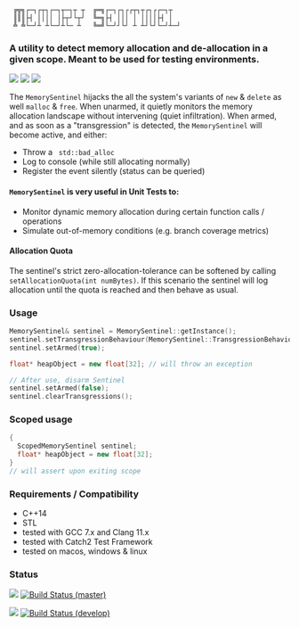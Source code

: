 ```
 ╔╦╗┌─┐┌┬┐┌─┐┬─┐┬ ┬  ╔═╗┌─┐┌┐┌┌┬┐┬┌┐┌┌─┐┬
 ║║║├┤ ││││ │├┬┘└┬┘  ╚═╗├┤ │││ │ ││││├┤ │
 ╩ ╩└─┘┴ ┴└─┘┴└─ ┴   ╚═╝└─┘┘└┘ ┴ ┴┘└┘└─┘┴─┘                            
```

### A utility to detect memory allocation and de-allocation in a given scope. Meant to be used for testing environments.


![](https://img.shields.io/github/license/Sidelobe/Hyperbuffer)
![](https://img.shields.io/badge/C++14-header--only-blue.svg?style=flat&logo=c%2B%2B)
![](https://img.shields.io/badge/dependencies-STL_only-blue)

The `MemorySentinel` hijacks the all the system's variants of `new` & `delete` as well `malloc` & `free`. When unarmed, it quietly monitors the memory allocation landscape without intervening (quiet infiltration). When armed, and as soon as a "transgression" is detected, the `MemorySentinel` will become active, and either:

* Throw a ` std::bad_alloc`
* Log to console (while still allocating normally)
* Register the event silently (status can be queried)

#### `MemorySentinel` is very useful in Unit Tests to:

* Monitor dynamic memory allocation during certain function calls / operations
* Simulate out-of-memory conditions (e.g. branch coverage metrics)

#### Allocation Quota
The sentinel's strict zero-allocation-tolerance can be softened by calling `setAllocationQuota(int numBytes)`. If this scenario the sentinel will log allocation until the quota is reached and then behave as usual.

### Usage

```cpp
MemorySentinel& sentinel = MemorySentinel::getInstance();
sentinel.setTransgressionBehaviour(MemorySentinel::TransgressionBehaviour::THROW_EXCEPTION);
sentinel.setArmed(true);

float* heapObject = new float[32]; // will throw an exception

// After use, disarm Sentinel
sentinel.setArmed(false);
sentinel.clearTransgressions();
```

### Scoped usage

```cpp
{
  ScopedMemorySentinel sentinel;	
  float* heapObject = new float[32];  
} 
// will assert upon exiting scope
```


### Requirements / Compatibility
 - C++14
 - STL
 - tested with GCC 7.x and Clang 11.x
 - tested with Catch2 Test Framework
 - tested on macos, windows & linux

### Status

![](https://img.shields.io/badge/branch-master-blue)
[![Build Status (master)](https://travis-ci.com/Sidelobe/MemorySentinel.svg?branch=master)](https://travis-ci.com/Sidelobe/MemorySentinel)

![](https://img.shields.io/badge/branch-develop-blue)
[![Build Status (develop)](https://travis-ci.com/Sidelobe/MemorySentinel.svg?branch=develop)](https://travis-ci.com/Sidelobe/MemorySentinel) 
